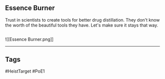 ## Essence Burner
Trust in scientists to create tools for better drug distillation. They don't know the
worth of the beautiful tools they have. Let's make sure it stays that way.
## 
![[Essence Burner.png]]

---
## Tags
#HeistTarget
#PoE1 